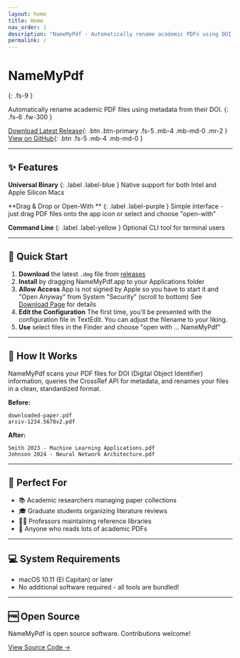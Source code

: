 ```yaml
---
layout: home
title: Home
nav_order: 1
description: "NameMyPdf - Automatically rename academic PDFs using DOI metadata"
permalink: /
---
```


# NameMyPdf

{: .fs-9 }

Automatically rename academic PDF files using metadata from their DOI.
{: .fs-6 .fw-300 }

[Download Latest Release](https://github.com/literatecomputing/name-my-pdf/releases/latest){: .btn .btn-primary .fs-5 .mb-4 .mb-md-0 .mr-2 }
[View on GitHub](https://github.com/literatecomputing/name-my-pdf){: .btn .fs-5 .mb-4 .mb-md-0 }

---

## ✨ Features

**Universal Binary**
{: .label .label-blue }
Native support for both Intel and Apple Silicon Macs

**Drag & Drop or Open-With **
{: .label .label-purple }
Simple interface - just drag PDF files onto the app icon or select and choose "open-with"

**Command Line**
{: .label .label-yellow }
Optional CLI tool for terminal users

---

## 🚀 Quick Start

1. **Download** the latest `.dmg` file from [releases](https://github.com/literatecomputing/name-my-pdf/releases/latest)
2. **Install** by dragging NameMyPdf.app to your Applications folder
3. **Allow Access** App is not signed by Apple so you have to start it and "Open Anyway" from System "Security" (scroll to bottom) See [Download Page](/download.html) for details
4. **Edit the Configuration** The first time, you'll be presented with the configuration file in TextEdit. You can adjust the filename to your liking.
5. **Use** select files in the Finder and choose "open with ... NameMyPdf"

---

## 📖 How It Works

NameMyPdf scans your PDF files for DOI (Digital Object Identifier) information, queries the CrossRef API for metadata, and renames your files in a clean, standardized format.

**Before:**

```
downloaded-paper.pdf
arxiv-1234.5678v2.pdf
```

**After:**

```
Smith 2023 - Machine Learning Applications.pdf
Johnson 2024 - Neural Network Architecture.pdf
```

---

## 🎯 Perfect For

- 📚 Academic researchers managing paper collections
- 🎓 Graduate students organizing literature reviews
- 👨‍🏫 Professors maintaining reference libraries
- 📝 Anyone who reads lots of academic PDFs

---

## 💻 System Requirements

- macOS 10.11 (El Capitan) or later
- No additional software required - all tools are bundled!

---

## 🆓 Open Source

NameMyPdf is open source software. Contributions welcome!

[View Source Code →](https://github.com/literatecomputing/name-my-pdf)
